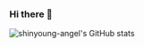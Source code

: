 ### Hi there 👋

<!--
**shinyoung-angel/shinyoung-angel** is a ✨ _special_ ✨ repository because its `README.md` (this file) appears on your GitHub profile.

Here are some ideas to get you started:

- 🔭 I’m currently working on ...
- 🌱 I’m currently learning ...
- 👯 I’m looking to collaborate on ...
- 🤔 I’m looking for help with ...
- 💬 Ask me about ...
- 📫 How to reach me: ...
- 😄 Pronouns: ...
- ⚡ Fun fact: ...
-->
![shinyoung-angel's GitHub stats](https://github-readme-stats.vercel.app/api?username=anuraghazra&theme=dark&show_icons=true)
